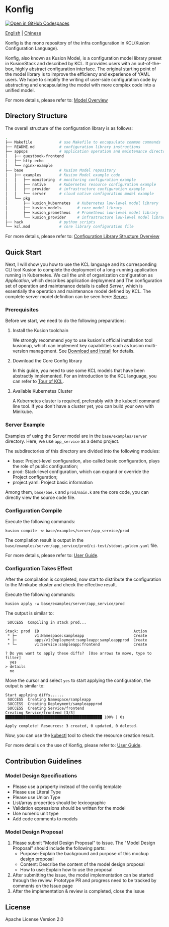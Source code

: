 # Konfig
[![Open in GitHub Codespaces](https://github.com/codespaces/badge.svg)](https://github.com/codespaces/new?hide_repo_select=true&ref=main&repo=488867056&machine=standardLinux32gb&devcontainer_path=.devcontainer.json)

[English](README.md) | [Chinese](README-zh.md)

Konfig is the mono repository of the infra configuration in KCL(Kusion Configuration Language).

Konfig, also known as Kusion Model, is a configuration model library preset in KusionStack and described by KCL.
It provides users with an out-of-the-box, highly abstract configuration interface.
The original starting point of the model library is to improve the efficiency and experience of YAML users.
We hope to simplify the writing of user-side configuration code by abstracting
and encapsulating the model with more complex code into a unified model.

For more details, please refer to: [Model Overview](https://KusionStack.io/docs/reference/model/overview)

## Directory Structure

The overall structure of the configuration library is as follows:

```bash
.
├── Makefile            # use Makefile to encapsulate common commands
├── README.md           # configuration library instructions
├── appops              # application operation and maintenance directory
│   ├── guestbook-frontend
│   ├── http-echo
│   └── nginx-example
├── base                # Kusion Model repository
│   ├── examples        # Kusion Model example code
│   │   ├── monitoring  # monitoring configuration example
│   │   ├── native      # Kubernetes resource configuration example
│   │   ├── provider    # infrastructure configuration example
│   │   └── server      # cloud native configuration model example
│   └── pkg
│       ├── kusion_kubernetes   # Kubernetes low-level model library
│       ├── kusion_models       # core model library
│       ├── kusion_prometheus   # Prometheus low-level model library
│       └── kusion_provider     # infrastructure low-level model library
├── hack                # python scripts
└── kcl.mod             # core library configuration file
```

For more details, please refer to: [Configuration Library Structure Overview](https://KusionStack.io/docs/develop/design/konfig)

## Quick Start

Next, I will show you how to use the KCL language and its corresponding CLI tool Kusion to
complete the deployment of a long-running application running in Kubernetes.
We call the unit of organization configuration as *Application*,
which describes application deployment and The configuration set of
operation and maintenance details is called *Server*,
which is essentially the operation and maintenance model defined by KCL.
The complete server model definition can be seen here:
[Server](https://github.com/KusionStack/konfig/blob/main/base/pkg/kusion_models/kube/frontend/server.k).

### Prerequisites

Before we start, we need to do the following preparations:

1. Install the Kusion toolchain

   We strongly recommend yoy to use kusion's official installation tool kusionup,
   which can implement key capabilities such as kusion multi-version management.
   See [Download and Install](https://kusionstack.io/docs/user_docs/getting-started/install) for details.

2. Download the Core Config library

   In this guide, you need to use some KCL models that have been abstractly implemented.
   For an introduction to the KCL language, you can refer to
   [Tour of KCL](https://kusionstack.io/docs/reference/lang/lang/tour).

3. Available Kubernetes Cluster

   A Kubernetes cluster is required, preferably with the kubectl command line tool.
   If you don't have a cluster yet, you can build your own with Minikube.

### Server Example

Examples of using the Server model are in the `base/examples/server` directory.
Here, we use `app_service` as a demo project.

The subdirectories of this directory are divided into the following modules:
- base: Project-level configuration, also called basic configuration, plays the role of public configuration;
- prod: Stack-level configuration, which can expand or override the Project configuration;
- project.yaml: Project basic information

Among them, `base/bae.k` and `prod/main.k` are the core code, you can directly view the source code file.

### Configuration Compile

Execute the following commands:

```shell
kusion compile -w base/examples/server/app_service/prod
```

The compilation result is output in the `base/examples/server/app_service/prod/ci-test/stdout.golden.yaml` file.

For more details, please refer to: [User Guide](https://kusionstack.io/docs/reference/konfig/guide).

### Configuration Takes Effect

After the compilation is completed, now start to distribute the configuration to the Minikube cluster and check the effective result.

Execute the following commands:

```shell
kusion apply -w base/examples/server/app_service/prod
```

The output is similar to:

```shell
 SUCCESS  Compiling in stack prod...                                                                                    

Stack: prod  ID                                          Action
 * ├─        v1:Namespace:sampleapp                      Create
 * ├─        apps/v1:Deployment:sampleapp:sampleappprod  Create
 * └─        v1:Service:sampleapp:frontend               Create

? Do you want to apply these diffs?  [Use arrows to move, type to filter]
  yes
> details
  no
```

Move the cursor and select `yes` to start applying the configuration, the output is similar to:

```shell
Start applying diffs......
 SUCCESS  Creating Namespace/sampleapp
 SUCCESS  Creating Deployment/sampleappprod
 SUCCESS  Creating Service/frontend
Creating Service/frontend [3/3] ███████████████████████████████████████████ 100% | 0s

Apply complete! Resources: 3 created, 0 updated, 0 deleted.
```

Now, you can use the [kubectl](https://kubernetes.io/docs/tasks/tools/install-kubectl/) tool to check the resource creation result.

For more details on the use of Konfig, please refer to: [User Guide](https://kusionstack.io/docs/reference/konfig/guide).

## Contribution Guidelines

### Model Design Specifications

- Please use a property instead of the config template
- Please use Literal Type
- Please use Union Type
- List/array properties should be lexicographic
- Validation expressions should be written for the model
- Use numeric unit type
- Add code comments to models

### Model Design Proposal

1. Please submit "Model Design Proposal" to Issue.
   The "Model Design Proposal" should include the following parts:
   - Purpose: Explain the background and purpose of this mockup design proposal
   - Content: Describe the content of the model design proposal
   - How to use: Explain how to use the proposal
2. After submitting the issue, the model implementation can be started through the review.
   Prototype PR and progress need to be tracked by comments on the Issue page
3. After the implementation & review is completed, close the Issue

## License

Apache License Version 2.0
